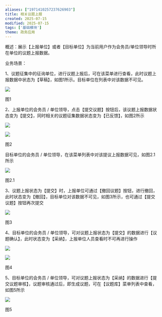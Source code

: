 ```yaml
---
aliases: ["1971410257237626903"]
title: 相关议题上报
created: 2025-07-15
modified: 2025-07-15
tags: ['基础模块']
theme: 政务应用
---
```


概述：展示【上报单位】或者【目标单位】为当前用户作为会务员/单位领导时所在单位的议题上报数据。

业务场景：

1、议题征集中的征询单位，进行议题上报后，可在该菜单进行查看，此时议题上报数据中状态为【草稿】，如图1所示。目标单位在列表中对该数据不可见。

![](a7725278d1fb0c752357c31a759d705d.jpg)

图1

2、上报单位的会务员 / 单位领导，点击【提交议题】按钮后，该议题上报数据状态变为【提交】，同时相关的议题征集数据状态变为【已反馈】，如图2所示

![](2b6f654b945bca376848e0bba656bd70.jpg)

![](614c897752f6385f655d211b43eec5f4.jpg)

图2

目标单位的会务员 / 单位领导，在该菜单列表中对该提议上报数据可见，如图2.1所示

![](602cc88b33c58147e93ed7d335110574.jpg)

图2.1

3、议题上报状态为【提交】时，上报单位可通过【撤回议题】按钮，进行撤回，此时状态变为【撤回】，目标单位对该数据不可见，如图3所示，也可通过【提交议题】按钮再次提交

![](8273ee992c213b022030bad4fafbe439.jpg)

图3

4、目标单位的会务员 / 单位领导，可对议题上报状态为【提交】的数据进行【议题确认】，此时状态变为【采纳】，上报单位人员查看时不可再进行操作

![](8c9e8e65048848c71a497058d98bd770.jpg)

![](106b63ac53a9abfed9b8627476ce1027.jpg)

图4

5、目标单位的会务员 / 单位领导，可对议题上报状态为【采纳】的数据进行【提交议题审核】，议题审核通过后，即生成议题，可在【议题库】菜单列表中查看，如图5所示

![](15a9fcc761db538798bf86c1cfe65b33.jpg)

图5